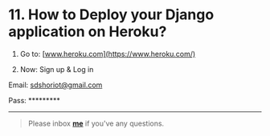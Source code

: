 # 11. How to Deploy your Django application on Heroku?

1. Go to: [www.heroku.com](https://www.heroku.com/)

2. Now: Sign up & Log in 

Email: sdshoriot@gmail.com

Pass: *********

---

> Please inbox **[me](https://www.facebook.com/shoriot)** if you've any questions.